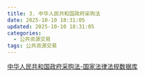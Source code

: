 ```yaml
---
title: 3. 中华人民共和国政府采购法
date: 2025-10-10 18:31:05
updated: 2025-10-10 18:31:05
categories:
  - 公共资源交易
tags: 公共资源交易
---
```


[中华人民共和国政府采购法-国家法律法规数据库](https://flk.npc.gov.cn/detail?id=2c909fdd678bf17901678bf77e170753&fileId=&type=&title=%E4%B8%AD%E5%8D%8E%E4%BA%BA%E6%B0%91%E5%85%B1%E5%92%8C%E5%9B%BD%E6%94%BF%E5%BA%9C%E9%87%87%E8%B4%AD%E6%B3%95)

